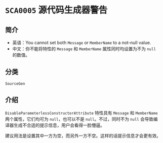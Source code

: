 # `SCA0005` 源代码生成器警告

## 简介

* 英语：You cannot set both `Message` or `MemberName` to a not-null value.
* 中文：你不能将特性的 `Message` 和 `MemberName` 属性同时均设置为不为 `null` 的数值。

## 分类

`SourceGen`

## 介绍

`DisableParameterlessConstructorAttribute` 特性具有 `Message` 和 `MemberName` 两个属性，它们均可为 `null`，也可以不是 `null`。不过，同时不为 `null` 会导致编译器生成不合适的提示信息，用户会看得一脸懵逼。

建议用法是设置其中一方为空，而另外一方不空。这样的话提示信息才会更有效。
